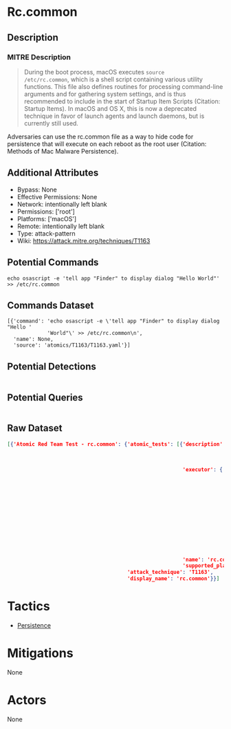 
# Rc.common

## Description

### MITRE Description

> During the boot process, macOS executes <code>source /etc/rc.common</code>, which is a shell script containing various utility functions. This file also defines routines for processing command-line arguments and for gathering system settings, and is thus recommended to include in the start of Startup Item Scripts (Citation: Startup Items). In macOS and OS X, this is now a deprecated technique in favor of launch agents and launch daemons, but is currently still used.

Adversaries can use the rc.common file as a way to hide code for persistence that will execute on each reboot as the root user (Citation: Methods of Mac Malware Persistence).

## Additional Attributes

* Bypass: None
* Effective Permissions: None
* Network: intentionally left blank
* Permissions: ['root']
* Platforms: ['macOS']
* Remote: intentionally left blank
* Type: attack-pattern
* Wiki: https://attack.mitre.org/techniques/T1163

## Potential Commands

```
echo osascript -e 'tell app "Finder" to display dialog "Hello World"' >> /etc/rc.common

```

## Commands Dataset

```
[{'command': 'echo osascript -e \'tell app "Finder" to display dialog "Hello '
             'World"\' >> /etc/rc.common\n',
  'name': None,
  'source': 'atomics/T1163/T1163.yaml'}]
```

## Potential Detections

```json

```

## Potential Queries

```json

```

## Raw Dataset

```json
[{'Atomic Red Team Test - rc.common': {'atomic_tests': [{'description': 'Modify '
                                                                        'rc.common\n'
                                                                        '\n'
                                                                        '[Reference](https://developer.apple.com/library/content/documentation/MacOSX/Conceptual/BPSystemStartup/Chapters/StartupItems.html)\n',
                                                         'executor': {'command': 'echo '
                                                                                 'osascript '
                                                                                 '-e '
                                                                                 "'tell "
                                                                                 'app '
                                                                                 '"Finder" '
                                                                                 'to '
                                                                                 'display '
                                                                                 'dialog '
                                                                                 '"Hello '
                                                                                 'World"\' '
                                                                                 '>> '
                                                                                 '/etc/rc.common\n',
                                                                      'name': 'sh'},
                                                         'name': 'rc.common',
                                                         'supported_platforms': ['macos']}],
                                       'attack_technique': 'T1163',
                                       'display_name': 'rc.common'}}]
```

# Tactics


* [Persistence](../tactics/Persistence.md)


# Mitigations

None

# Actors

None
